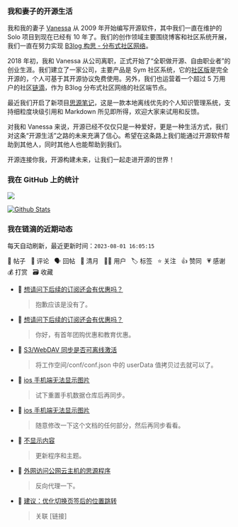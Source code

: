 ### 我和妻子的开源生活

我和我的妻子 [Vanessa](https://github.com/Vanessa219) 从 2009 年开始编写开源软件，其中我们一直在维护的 Solo 项目到现在已经有 10 年了。我们的创作领域主要围绕博客和社区系统开展，我们一直在努力实现 [B3log 构思 - 分布式社区网络](https://ld246.com/article/1546941897596)。

2018 年初，我和 Vanessa 从公司离职，正式开始了“全职做开源、自由职业者”的创业生涯。我们建立了一家公司，主要产品是 Sym 社区系统，它的[社区版](https://github.com/88250/symphony)是完全开源的，个人可基于其开源协议免费使用。另外，我们也运营着一个超过 5 万用户的社区[链滴](https://ld246.com)，作为 B3log 分布式社区网络的社区端节点。

最近我们开启了新项目[思源笔记](https://github.com/siyuan-note/siyuan)，这是一款本地离线优先的个人知识管理系统，支持细粒度块级引用和 Markdown 所见即所得，欢迎大家来试用和反馈。

对我和 Vanessa 来说，开源已经不仅仅只是一种爱好，更是一种生活方式，我们对这条“开源生活”之路的未来充满了信心。希望在这条路上我们能通过开源软件帮助到其他人，同时其他人也能帮助到我们。

开源连接你我，开源构建未来，让我们一起走进开源的世界！

### 我在 GitHub 上的统计

<a title="Hits" target="_blank" href="https://github.com/88250/88250"><img src="https://hits.b3log.org/88250/88250.svg"></a>

[![Github Stats](https://github-readme-stats.vercel.app/api?username=88250&theme=tokyonight&show_icons=true)](https://github.com/88250)

<!--events start -->

### 我在链滴的近期动态

每天自动刷新，最近更新时间：`2023-08-01 16:05:15`

📝 帖子 &nbsp; 💬 评论 &nbsp; 🗣 回帖 &nbsp; 🌙 清月 &nbsp; 👨‍💻 用户 &nbsp; 🏷️ 标签 &nbsp; ⭐️ 关注 &nbsp; 👍 赞同 &nbsp; 💗 感谢 &nbsp; 💰 打赏 &nbsp; 🗃 收藏

* 💬 [想请问下后续的订阅还会有优惠吗？](https://ld246.com/article/1690874954359/comment/1690875415196#comments)

  > 抱歉应该是没有了。
* 💬 [想请问下后续的订阅还会有优惠吗？](https://ld246.com/article/1690874954359/comment/1690875093748#comments)

  > 你好，有首年团购优惠和教育优惠。
* 💬 [S3/WebDAV 同步是否可离线激活](https://ld246.com/article/1690859842906/comment/1690860340522#comments)

  > 将工作空间/conf/conf.json 中的 userData 值拷贝过去就可以了。
* 💬 [ios 手机端无法显示图片](https://ld246.com/article/1690541744956/comment/1690853037288#comments)

  > 试下重置手机数据仓库后再同步。
* 💬 [ios 手机端无法显示图片](https://ld246.com/article/1690541744956/comment/1690816509125#comments)

  > 随意修改一下这个文档的任何部分，然后再同步看看。
* 💬 [不显示内容](https://ld246.com/article/1690788325701/comment/1690789622692#comments)

  > 更新程序和主题。
* 💬 [外网访问公网云主机的思源程序](https://ld246.com/article/1690789036107/comment/1690789604710#comments)

  > 反向代理一下。
* 💬 [建议：优化切换页签后的位置跳转](https://ld246.com/article/1690770975769/comment/1690774663283#comments)

  > 关联 [链接]


<!--events end -->
